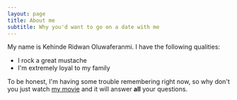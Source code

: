 ```yaml
---
layout: page
title: About me
subtitle: Why you'd want to go on a date with me
---
```


My name is Kehinde Ridwan Oluwaferanmi. I have the following qualities:

- I rock a great mustache
- I'm extremely loyal to my family


To be honest, I'm having some trouble remembering right now, so why don't you just watch [my movie](https://en.wikipedia.org/wiki/The_Princess_Bride_%28film%29) and it will answer **all** your questions.
